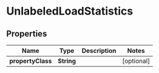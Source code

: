 

# UnlabeledLoadStatistics


## Properties

| Name | Type | Description | Notes |
|------------ | ------------- | ------------- | -------------|
|**propertyClass** | **String** |  |  [optional] |



